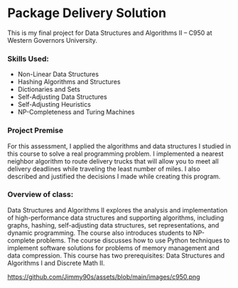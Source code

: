 

# Package Delivery Solution

This is my final project for Data Structures and Algorithms II – C950 at Western Governors University.

### Skills Used:
- Non-Linear Data Structures
- Hashing Algorithms and Structures
- Dictionaries and Sets
- Self-Adjusting Data Structures
- Self-Adjusting Heuristics
- NP-Completeness and Turing Machines

### Project Premise
For this assessment, I applied the algorithms and data structures I studied in this course to solve a real programming problem. I implemented a nearest neighbor algorithm to route delivery trucks that will allow you to meet all delivery deadlines while traveling the least number of miles. I also described and justified the decisions I made while creating this program.

### Overview of class:
Data Structures and Algorithms II explores the analysis and implementation of high-performance data structures and supporting algorithms, including graphs, hashing, self-adjusting data structures, set representations, and dynamic programming. The course also introduces students to NP-complete problems. The course discusses how to use Python techniques to implement software solutions for problems of memory management and data compression. This course has two prerequisites: Data Structures and Algorithms I and Discrete Math II.

https://github.com/Jimmy90s/assets/blob/main/images/c950.png
